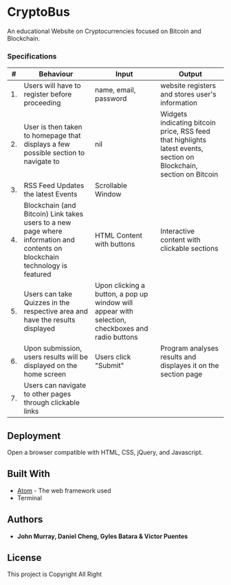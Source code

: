# CryptoBus

An educational Website on Cryptocurrencies focused on Bitcoin and Blockchain.

### Specifications

| # |Behaviour|Input|Output|
|---|---|---|---|
|1. |Users will have to register before proceeding | name, email, password | website registers and stores user's information|
|2. |User is then taken to homepage that displays a few possible section to navigate to |nil| Widgets indicating bitcoin price, RSS feed that highlights latest events, section on Blockchain, section on Bitcoin  |
|3. |RSS Feed Updates the latest Events| Scrollable Window | |
|4. | Blockchain (and Bitcoin) Link takes users to a new page where information and contents on blockchain technology is featured| HTML Content with buttons| Interactive content with clickable sections |
|5. | Users can take Quizzes in the respective area and have the results displayed | Upon clicking a button, a pop up window will appear with selection, checkboxes and radio buttons |  |
|6. |Upon submission, users results will be displayed on the home screen | Users click "Submit" |Program analyses results and displayes it on the section page|
|7. |Users can navigate to other pages through clickable links| |  |


## Deployment

Open a browser compatible with HTML, CSS, jQuery, and Javascript.

## Built With

* [Atom](http://www.atom.io) - The web framework used
* Terminal


## Authors

* **John Murray, Daniel Cheng, Gyles Batara & Victor Puentes**



## License

This project is Copyright All Right

